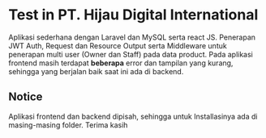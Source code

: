 # Test in PT. Hijau Digital International
Aplikasi sederhana dengan Laravel dan MySQL serta react JS. Penerapan JWT Auth, Request dan Resource Output serta Middleware untuk penerapan multi user (Owner dan Staff) pada data product. Pada aplikasi frontend masih terdapat **beberapa** error dan tampilan yang kurang, sehingga yang berjalan baik saat ini ada di backend.

## Notice
Aplikasi frontend dan backend dipisah, sehingga untuk Installasinya ada di masing-masing folder.
Terima kasih